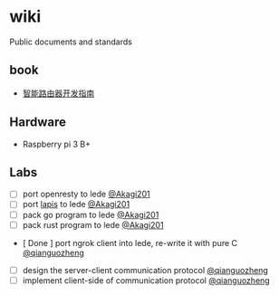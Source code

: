 # wiki

Public documents and standards

## book
* [智能路由器开发指南](http://openwrt.bjbook.net/)

## Hardware
* Raspberry pi 3 B+

## Labs
- [ ] port openresty to lede [@Akagi201][Akagi201]
- [ ] port [lapis](https://github.com/leafo/lapis) to lede [@Akagi201][Akagi201]
- [ ] pack go program to lede [@Akagi201][Akagi201]
- [ ] pack rust program to lede [@Akagi201][Akagi201]
- [ Done ] port ngrok client into lede, re-write it with pure C [@qianguozheng][qianguozheng]
- [ ] design the server-client communication protocol [@qianguozheng][qianguozheng]
- [ ] implement client-side of communication protocol [@qianguozheng][qianguozheng]

[Akagi201]: <https://github.com/Akagi201> "Akagi201"
[qianguozheng]: <https://github.com/qianguozheng> "qianguozheng"
